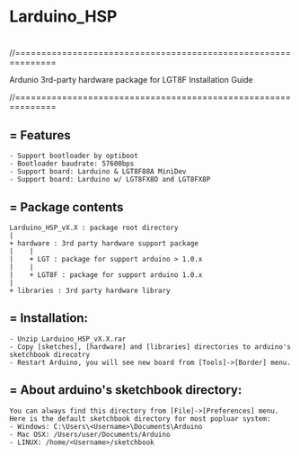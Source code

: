 # Larduino_HSP
#
//==============================================================

Ardunio 3rd-party hardware package for LGT8F
Installation Guide

//==============================================================

= Features
------------------------------------------------
	- Support bootloader by optiboot
	- Bootloader baudrate: 57600bps
	- Support board: Larduino & LGT8F88A MiniDev
	- Support board: Larduino w/ LGT8FX8D and LGT8FX8P

= Package contents
------------------------------------------------
	Larduino_HSP_vX.X : package root directory
	|
	+ hardware : 3rd party hardware support package
	|    |
	|    + LGT : package for support arduino > 1.0.x
	|    |
	|    + LGT8F : package for support arduino 1.0.x
	|
	+ libraries : 3rd party hardware library

= Installation:
-----------------------------------------------
	- Unzip Larduino_HSP_vX.X.rar
	- Copy [sketches], [hardware] and [libraries] directories to arduino's sketchbook direcotry
	- Restart Arduino, you will see new board from [Tools]->[Border] menu.

= About arduino's sketchbook directory:
-----------------------------------------------
	You can always find this directory from [File]->[Preferences] menu.
	Here is the default sketchbook directory for most popluar system:
	- Windows: C:\Users\<Username>\Documents\Arduino
	- Mac OSX: /Users/user/Documents/Arduino
	- LINUX: /home/<Username>/sketchbook


